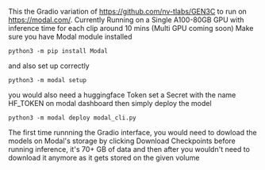 This the Gradio variation of https://github.com/nv-tlabs/GEN3C to run on https://modal.com/. Currently Running on a Single A100-80GB GPU 
with inference time for each clip around 10 mins (Multi GPU coming soon)
Make sure you have Modal module installed

```
python3 -m pip install Modal
```

and also set up correctly

```
python3 -m modal setup
```

you would also need a huggingface Token set a Secret with the name HF_TOKEN on modal dashboard then simply deploy the model

```
python3 -m modal deploy modal_cli.py
```

The first time runnning the Gradio interface, you would need to dowload the models on Modal's storage by clicking Download Checkpoints
before running inference, it's 70+ GB of data and then after you wouldn't need to download it anymore as it gets stored on the given volume
